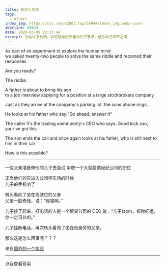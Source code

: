 ```yaml
---
title: 观念小测试
tags:
  - others
index_img: https://cos.royce2003.top/58944/index_img.webp-cover
abbrlink: 58944
date: 2020-03-09 23:37:44
excerpt: 对与许多判断，你可能是依靠着你的下意识，但你自己却不之情
---
```


As part of an experiment to explore the human mind  
we asked twenty-two people 
to solve the same riddle and recomed their responses

Are you ready?

The riddle:

A father is about to bring his son   
to a job interview applying 
for a position at a large stockbrokers company 

Just as they arrive at the company's parking lot.
the sons phone rings.

He looks at his father who say:"Go ahead, answer it"

The caller it's the trading oommpenty's CEO who says.
Good luck son, your've got this

The son ends the call and once again looks at his father,
who is still next to him in their car

How is this possible?

---

一位父亲准备带他的儿子去面试
争取一个大型股票经纪公司的职位

正当他们的车进入公司停车场的时候  
儿子的手机响了  

转头看向了坐在驾驶位的父亲  
父亲一脸奇怪，说：“你接啊。”  

儿子接了起来，打电话的人是一个贸易公司的 CEO 
说：“儿子(son)，祝你好运，你一定可以的。”  

儿子挂断电话，再次转头看向了坐在他身旁的父亲。

那么这是怎么回事呢？？？

来自[国外的一个实验](https://beastoftraal.com/2020/03/16/can-you-solve-the-mindspace-riddle/)

---

<a class="BoxButton" onclick="ShowAnswer()">点我查看答案</a>
<strong id="58944-answer"></strong>
<script>
  function ShowAnswer(){
    document.getElementById("58944-answer").innerHTML="打电话的人是他妈妈";
  }
</script>